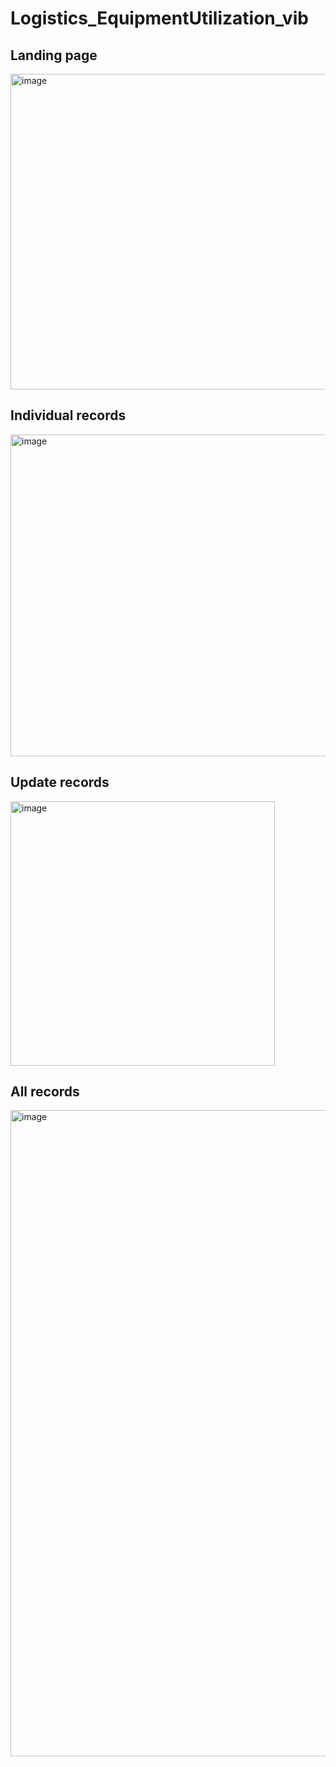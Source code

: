 # Logistics_EquipmentUtilization_vib

<h2>Landing page</h2>
<img width="505" alt="image" src="https://user-images.githubusercontent.com/11146716/229322705-cc2188a0-9049-403c-94ad-1dccb82c4901.png">


<h2>Individual records</h2>
<img width="515" alt="image" src="https://user-images.githubusercontent.com/11146716/229322744-0360c70b-b327-470a-952e-382dca85c1f8.png">


<h2>Update records</h2>
<img width="423" alt="image" src="https://user-images.githubusercontent.com/11146716/229322740-bdbbc214-cb1b-4e23-ab93-eeb1cfad8b90.png">


<h2>All records</h2>
<img width="1034" alt="image" src="https://user-images.githubusercontent.com/11146716/229322726-04467ed6-5771-469e-9246-0de362ca887f.png">




